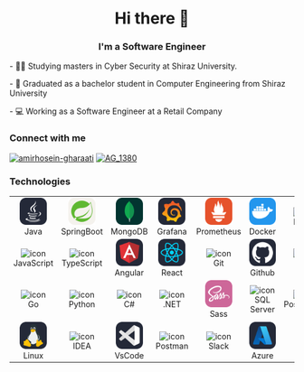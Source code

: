 <h1 align="center">Hi there 👋</h1>
  <h3 align="center">I'm a Software Engineer</h3>
  <p>
  - ✍🏻 Studying masters in Cyber Security at Shiraz University.
  </p>
  <p>
  - 🔭 Graduated as a bachelor student in Computer Engineering from Shiraz University
  </p>
  <p>
  - 💻 Working as a Software Engineer at a Retail Company
  </p>
  <h3>Connect with me</h3>
  <p >
    <a href="https://www.linkedin.com/in/amirhosein-gharaati/" target="_blank"
      ><img
        src="https://img.shields.io/badge/LinkedIn-0077B5?style=for-the-badge&logo=linkedin&logoColor=white"
        alt="amirhosein-gharaati"
    /></a>
    <a href="mailto:amirgh1380@gmail.com" target="_blank"
      ><img
        src="https://img.shields.io/badge/Gmail-D14836?style=for-the-badge&logo=gmail&logoColor=white"
        alt="AG_1380"
    /></a>
  </p>

<h3>Technologies</h3>
<table>
  <tr>
    <td align="center" width="96"> 
        <img src="https://raw.githubusercontent.com/tandpfun/skill-icons/main/icons/Java-Dark.svg" width="48" height="48" alt="icon" />
      <br>Java
    </td>
    <td align="center" width="96"> 
        <img src="https://raw.githubusercontent.com/tandpfun/skill-icons/main/icons/Spring-Light.svg" width="48" height="48" alt="icon" />
      <br>SpringBoot
    </td>
    <td align="center" width="96"> 
        <img src="https://raw.githubusercontent.com/tandpfun/skill-icons/main/icons/MongoDB.svg" width="48" height="48" alt="icon" />
      <br>MongoDB
    </td>
    <td align="center" width="96"> 
        <img src="https://raw.githubusercontent.com/tandpfun/skill-icons/main/icons/Grafana-Dark.svg" width="48" height="48" alt="icon" />
      <br>Grafana
    </td>
    <td align="center" width="96"> 
        <img src="https://raw.githubusercontent.com/tandpfun/skill-icons/main/icons/Prometheus.svg" width="48" height="48" alt="icon" />
      <br>Prometheus
    </td>
    <td align="center" width="96"> 
        <img src="https://raw.githubusercontent.com/tandpfun/skill-icons/main/icons/Docker.svg" width="48" height="48" alt="icon" />
      <br>Docker
    </td>
    <td align="center" width="96"> 
        <img src="https://skillicons.dev/icons?i=maven" width="48" height="48" alt="icon" />
      <br>Maven
    </td>
  </tr>
  <tr>
    <td align="center" width="96">
        <img src="https://skillicons.dev/icons?i=js" alt="icon" width="48" height="48" />
      <br>JavaScript
    </td>
    <td align="center" width="96">
        <img src="https://skillicons.dev/icons?i=ts" alt="icon" width="48" height="48" />
      <br>TypeScript
    </td>
    <td align="center" width="96"> 
        <img src="https://raw.githubusercontent.com/tandpfun/skill-icons/main/icons/Angular-Dark.svg" width="48" height="48" alt="icon" />
      <br>Angular
    </td>
    <td align="center" width="96"> 
        <img src="https://raw.githubusercontent.com/tandpfun/skill-icons/main/icons/React-Dark.svg" width="48" height="48" alt="icon" />
      <br>React
    </td>
    <td align="center" width="96"> 
        <img src="https://user-images.githubusercontent.com/25181517/192108372-f71d70ac-7ae6-4c0d-8395-51d8870c2ef0.png" width="48" height="48" alt="icon" />
      <br>Git
    </td>
    <td align="center" width="96">
        <img src="https://raw.githubusercontent.com/tandpfun/skill-icons/main/icons/Github-Dark.svg" width="48" height="48" alt="icon" />
      <br>Github
    </td>
    <td align="center" width="96">
        <img src="https://skillicons.dev/icons?i=gitlab" width="48" height="48" alt="icon" />
      <br>Gitlab
    </td>
  </tr>
  <tr>
    <td align="center" width="96">
        <img src="https://skillicons.dev/icons?i=go" width="48" height="48" alt="icon" />
      <br>Go
    </td>
    <td align="center" width="96">
        <img src="https://skillicons.dev/icons?i=python" width="48" height="48" alt="icon" />
      <br>Python
    </td>
    <td align="center" width="96">
          <img src="https://skillicons.dev/icons?i=cs" alt="icon" width="48" height="48" />
        <br>C#
    </td>
    <td align="center" width="96">
        <img src="https://skillicons.dev/icons?i=dotnet" width="48" height="48" alt="icon" />
      <br>.NET
    </td>
    <td align="center" width="96">
        <img src="https://raw.githubusercontent.com/tandpfun/skill-icons/main/icons/Sass.svg" width="48" height="48" alt="icon" />
      <br>Sass
    </td>
    <td align="center" width="96">
        <img src="https://user-images.githubusercontent.com/4249331/52232852-e2c4f780-28bd-11e9-835d-1e3cf3e43888.png" width="48" height="48" alt="icon" />
      <br>SQL Server
    </td>
    <td align="center" width="96">
        <img src="https://skillicons.dev/icons?i=postgres" width="48" height="48" alt="icon" />
      <br>PostgreSQL
    </td>
  </tr>
  <tr>
    <td align="center" width="96"> 
        <img src="https://raw.githubusercontent.com/tandpfun/skill-icons/main/icons/Linux-Dark.svg" width="48" height="48" alt="icon" />
      <br>Linux
    </td>
    <td align="center" width="96"> 
        <img src="https://skillicons.dev/icons?i=idea" width="48" height="48" alt="icon" />
      <br>IDEA
    </td>
    <td align="center" width="96"> 
        <img src="https://raw.githubusercontent.com/tandpfun/skill-icons/main/icons/VSCode-Dark.svg" width="48" height="48" alt="icon" />
      <br>VsCode
    </td>
    <td align="center" width="96">
        <img src="https://skillicons.dev/icons?i=postman" width="48" height="48" alt="icon" />
      <br>Postman
    </td>
    <td align="center" width="96"> 
        <img src="https://upload.wikimedia.org/wikipedia/commons/thumb/d/d5/Slack_icon_2019.svg/2048px-Slack_icon_2019.svg.png" width="48" height="48" alt="icon" />
      <br>Slack
    </td>
    <td align="center" width="96"> 
        <img src="https://raw.githubusercontent.com/tandpfun/skill-icons/main/icons/Azure-Dark.svg" width="48" height="48" alt="icon" />
      <br>Azure
    </td>
  </tr>
</table>
